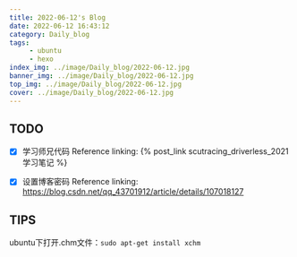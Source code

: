 ```yaml
---
title: 2022-06-12's Blog
date: 2022-06-12 16:43:12
category: Daily_blog
tags: 
     - ubuntu
     - hexo
index_img: ../image/Daily_blog/2022-06-12.jpg
banner_img: ../image/Daily_blog/2022-06-12.jpg
top_img: ../image/Daily_blog/2022-06-12.jpg
cover: ../image/Daily_blog/2022-06-12.jpg
---
```


## TODO 
- [x] 学习师兄代码
     Reference linking:
     {% post_link scutracing_driverless_2021学习笔记 %}
- [x] 设置博客密码
     Reference linking:
     https://blog.csdn.net/qq_43701912/article/details/107018127



## TIPS
ubuntu下打开.chm文件：`sudo apt-get install xchm`
